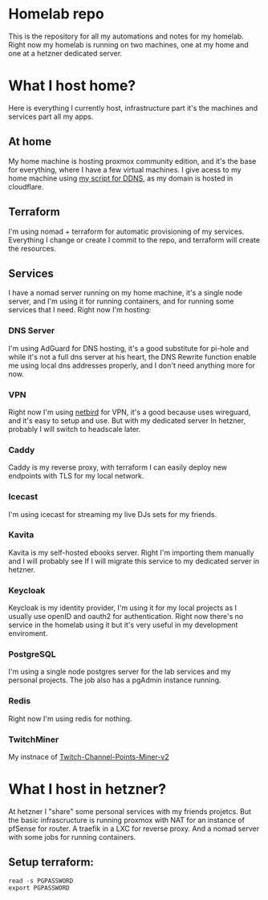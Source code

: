 # Homelab repo

This is the repository for all my automations and notes for my homelab. Right now my homelab is running on two machines, one at my home and one at a hetzner dedicated server.

# What I host home?
Here is everything I currently host, infrastructure part it's the machines and services part all my apps.
## At home
My home machine is hosting proxmox community edition, and it's the base for everything, where I have a few virtual machines. I give acess to my home machine using [my script for DDNS](https://github.com/luigieai/ddns-cloudflare-shell), as my domain is hosted in cloudflare.

## Terraform
I'm using nomad + terraform for automatic provisioning of my services. Everything I change or create I commit to the repo, and terraform will create the resources.

## Services
I have a nomad server running on my home machine, it's a single node server, and I'm using it for running containers, and for running some services that I need.
Right now I'm hosting:

### DNS Server
I'm using AdGuard for DNS hosting, it's a good substitute for pi-hole and while it's not a full dns server at his heart, the DNS Rewrite function enable me using local dns addresses properly, and I don't need anything more for now.

### VPN
Right now I'm using [netbird](https://netbird.io/) for VPN, it's a good because uses wireguard, and it's easy to setup and use. But with my dedicated server In hetzner, probably I will switch to headscale later.

### Caddy
Caddy is my reverse proxy, with terraform I can easily deploy new endpoints with TLS for my local network.

### Icecast
I'm using icecast for streaming my live DJs sets for my friends.

### Kavita
Kavita is my self-hosted ebooks server. Right I'm importing them manually and I will probably see If I will migrate this service to my dedicated server in hetzner.

### Keycloak
Keycloak is my identity provider, I'm using it for my local projects as I usually use openID and oauth2 for authentication. Right now there's no service in the homelab using it but it's very useful in my development enviroment.

### PostgreSQL
I'm using a single node postgres server for the lab services and my personal projects. The job also has a pgAdmin instance running.

### Redis
Right now I'm using redis for nothing.

### TwitchMiner
My instnace of [Twitch-Channel-Points-Miner-v2](https://github.com/rdavydov/Twitch-Channel-Points-Miner-v2)

# What I host in hetzner?
At hetzner I "share" some personal services with my friends projetcs. But the basic infrascructure is running proxmox with NAT for an instance of pfSense for router. A traefik in a LXC for reverse proxy. And a nomad server with some jobs for running containers.

## Setup terraform:

```
read -s PGPASSWORD
export PGPASSWORD
```